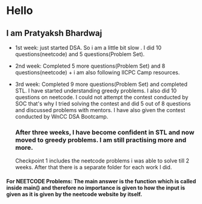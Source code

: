 # Hello
## I am Pratyaksh Bhardwaj

- 1st week: just started DSA. So i am a little bit slow . I did 10 questions(neetcode) and 5 questions(Problem Set). 
- 2nd week: Completed 5 more questions(Problem Set) and 8 questions(neetcode) + i am also following IICPC Camp resources.
- 3rd week: Completed 9 more questions(Problem Set) and completed STL. I have started understanding greedy problems. I also did 10 questions on neetcode. I could not attempt the contest conducted by SOC that's why I tried solving the contest and did 5 out of 8 questions and discussed problems with mentors. I have also given the contest conducted by WnCC DSA Bootcamp.

   ### After three weeks, I have become confident in STL and now moved to greedy problems. I am still practising more and more.


    Checkpoint 1 includes the neetcode problems i was able to solve till 2 weeks. After that there is a separate folder for each work I did.
  
#### For NEETCODE Problems: The main answer is the function which is called inside main() and therefore no importance is given to how the input is given as it is given by the neetcode website by itself.
